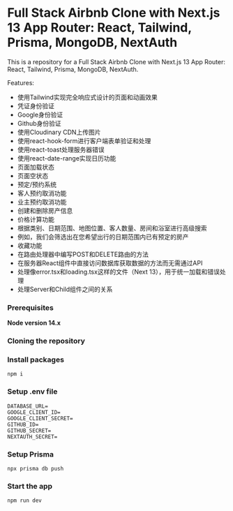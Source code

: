 # Full Stack Airbnb Clone with Next.js 13 App Router: React, Tailwind, Prisma, MongoDB, NextAuth

This is a repository for a Full Stack Airbnb Clone with Next.js 13 App Router: React, Tailwind, Prisma, MongoDB, NextAuth.

Features:

- 使用Tailwind实现完全响应式设计的页面和动画效果
- 凭证身份验证
- Google身份验证
- Github身份验证
- 使用Cloudinary CDN上传图片
- 使用react-hook-form进行客户端表单验证和处理
- 使用react-toast处理服务器错误
- 使用react-date-range实现日历功能
- 页面加载状态
- 页面空状态
- 预定/预约系统
- 客人预约取消功能
- 业主预约取消功能
- 创建和删除房产信息
- 价格计算功能
- 根据类别、日期范围、地图位置、客人数量、房间和浴室进行高级搜索
- 例如，我们会筛选出在您希望出行的日期范围内已有预定的房产
- 收藏功能
- 在路由处理器中编写POST和DELETE路由的方法
- 在服务器React组件中直接访问数据库获取数据的方法而无需通过API
- 处理像error.tsx和loading.tsx这样的文件（Next 13），用于统一加载和错误处理
- 处理Server和Child组件之间的关系

### Prerequisites

**Node version 14.x**

### Cloning the repository





### Install packages

```
npm i
```



### Setup .env file

```
DATABASE_URL=
GOOGLE_CLIENT_ID=
GOOGLE_CLIENT_SECRET=
GITHUB_ID=
GITHUB_SECRET=
NEXTAUTH_SECRET=
```



### Setup Prisma

```
npx prisma db push
```



### Start the app

```
npm run dev
```
